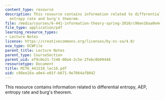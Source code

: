 ```yaml
---
content_type: resource
description: This resource contains information related to differential entropy, AEP,
  entropy rate and burg's theorem.
file: /media/courses/6-441-information-theory-spring-2010/c98ee16aa0e4e01fb6719e7064af8042_MIT6_441S10_lec16.pdf
file_type: application/pdf
learning_resource_types:
- Lecture Notes
license: https://creativecommons.org/licenses/by-nc-sa/4.0/
ocw_type: OCWFile
parent_title: Lecture Notes
parent_type: CourseSection
parent_uid: ef9c0e21-7240-00a4-2c5e-2febc0b09448
resourcetype: Document
title: MIT6_441S10_lec16.pdf
uid: c98ee16a-a0e4-e01f-b671-9e7064af8042
---
```

This resource contains information related to differential entropy, AEP, entropy rate and burg's theorem.